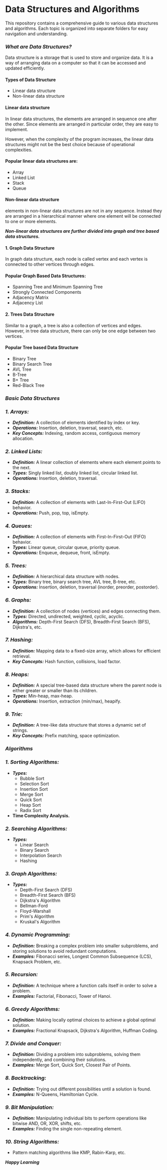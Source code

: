# Data Structures and Algorithms

This repository contains a comprehensive guide to various data structures and algorithms. Each topic is organized into separate folders for easy navigation and understanding.

### ***What are Data Structures?***
Data structure is a storage that is used to store and organize data. It is a way of arranging data on a computer so that it can be accessed and updated efficiently.

#### Types of Data Structure
- Linear data structure
- Non-linear data structure

#### Linear data structure
In linear data structures, the elements are arranged in sequence one after the other. Since elements are arranged in particular order, they are easy to implement.      

However, when the complexity of the program increases, the linear data structures might not be the best choice because of operational complexities.  
#### Popular linear data structures are:
- Array 
- Linked List
- Stack
- Queue
#### Non-linear data structure
 elements in non-linear data structures are not in any sequence. Instead they are arranged in a hierarchical manner where one element will be connected to one or more elements.   
 
***Non-linear data structures are further divided into graph and tree based data structures.***  
#### 1. Graph Data Structure
In graph data structure, each node is called vertex and each vertex is connected to other vertices through edges.
#### Popular Graph Based Data Structures:
- Spanning Tree and Minimum Spanning Tree
- Strongly Connected Components
- Adjacency Matrix
- Adjacency List

#### 2. Trees Data Structure
Similar to a graph, a tree is also a collection of vertices and edges. However, in tree data structure, there can only be one edge between two vertices.
#### Popular Tree based Data Structure
- Binary Tree
- Binary Search Tree
- AVL Tree
- B-Tree
- B+ Tree
- Red-Black Tree

### ***Basic Data Structures***
### ***1. Arrays:***
- ***Definition:*** A collection of elements identified by index or key.  
- ***Operations:*** Insertion, deletion, traversal, search, etc.  
- ***Key Concepts:*** Indexing, random access, contiguous memory allocation.

### ***2. Linked Lists:***
- ***Definition:*** A linear collection of elements where each element points to the next.  
- ***Types:***  Singly linked list, doubly linked list, circular linked list.  
- ***Operations:*** Insertion, deletion, traversal.
### ***3. Stacks:***

- ***Definition:*** A collection of elements with Last-In-First-Out (LIFO) behavior.  
- ***Operations:*** Push, pop, top, isEmpty.

### ***4. Queues:***

- ***Definition:*** A collection of elements with First-In-First-Out (FIFO) behavior.  
- ***Types:*** Linear queue, circular queue, priority queue.  
- ***Operations:*** Enqueue, dequeue, front, isEmpty.

### ***5. Trees:***

- ***Definition:*** A hierarchical data structure with nodes.  
- ***Types:*** Binary tree, binary search tree, AVL tree, B-tree, etc.  
- ***Operations:*** Insertion, deletion, traversal (inorder, preorder, postorder).  

### ***6. Graphs:***

- ***Definition:*** A collection of nodes (vertices) and edges connecting them.  
- ***Types:*** Directed, undirected, weighted, cyclic, acyclic.  
- ***Algorithms:*** Depth-First Search (DFS), Breadth-First Search (BFS), Dijkstra's, etc.  

### ***7. Hashing:***

- ***Definition:*** Mapping data to a fixed-size array, which allows for efficient retrieval.  
- ***Key Concepts:*** Hash function, collisions, load factor.  
### ***8. Heaps:***

- ***Definition:*** A special tree-based data structure where the parent node is either greater or smaller than its children.  
- ***Types:*** Min-heap, max-heap.  
- ***Operations:*** Insertion, extraction (min/max), heapify.  

### ***9. Trie:***

- ***Definition:*** A tree-like data structure that stores a dynamic set of strings.  
- ***Key Concepts:*** Prefix matching, space optimization.  

### ***Algorithms***
### ***1. Sorting Algorithms:***

- ***Types:*** 
    - Bubble Sort
    - Selection Sort
    - Insertion Sort
    - Merge Sort
    - Quick Sort
    - Heap Sort 
    - Radix Sort
- **Time Complexity Analysis.**

### ***2. Searching Algorithms:***
- ***Types:*** 
    - Linear Search
    - Binary Search
    - Interpolation Search
    - Hashing
### ***3. Graph Algorithms:***

- ***Types:*** 
    - Depth-First Search (DFS)
    - Breadth-First Search (BFS) 
    - Dijkstra's Algorithm
    - Bellman-Ford       
    - Floyd-Warshall 
    - Prim's Algorithm 
    - Kruskal's Algorithm
### ***4. Dynamic Programming:***

- ***Definition:*** Breaking a complex problem into smaller subproblems, and storing solutions to avoid redundant computations.
- ***Examples:*** Fibonacci series, Longest Common Subsequence (LCS), Knapsack Problem, etc.

### ***5. Recursion:***

- ***Definition:*** A technique where a function calls itself in order to solve a problem.
- ***Examples:*** Factorial, Fibonacci, Tower of Hanoi.

### ***6. Greedy Algorithms:***

- ***Definition:*** Making locally optimal choices to achieve a global optimal solution.
- ***Examples:*** Fractional Knapsack, Dijkstra's Algorithm, Huffman Coding.

### ***7. Divide and Conquer:***

- ***Definition:*** Dividing a problem into subproblems, solving them independently, and combining their solutions.
- ***Examples:*** Merge Sort, Quick Sort, Closest Pair of Points.

### ***8. Backtracking:***

- ***Definition:*** Trying out different possibilities until a solution is found.
- ***Examples:*** N-Queens, Hamiltonian Cycle.

### ***9. Bit Manipulation:***

- ***Definition:*** Manipulating individual bits to perform operations like bitwise AND, OR, XOR, shifts, etc.
- ***Examples:*** Finding the single non-repeating element.

### ***10. String Algorithms:***
- Pattern matching algorithms like KMP, Rabin-Karp, etc.  

***Happy Learning***

